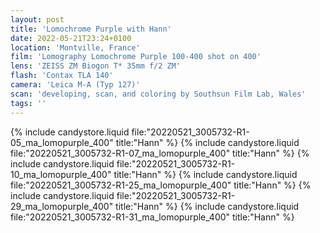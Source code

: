 ```yaml
---
layout: post
title: 'Lomochrome Purple with Hann'
date: 2022-05-21T23:24+0100
location: 'Montville, France'
film: 'Lomography Lomochrome Purple 100-400 shot on 400'
lens: 'ZEISS ZM Biogon T* 35mm f/2 ZM'
flash: 'Contax TLA 140'
camera: 'Leica M-A (Typ 127)'
scan: 'developing, scan, and coloring by Southsun Film Lab, Wales'
tags: ''
---
```


{% include candystore.liquid file:"20220521_3005732-R1-05_ma_lomopurple_400" title:"Hann" %}
{% include candystore.liquid file:"20220521_3005732-R1-07_ma_lomopurple_400" title:"Hann" %}
{% include candystore.liquid file:"20220521_3005732-R1-10_ma_lomopurple_400" title:"Hann" %}
{% include candystore.liquid file:"20220521_3005732-R1-25_ma_lomopurple_400" title:"Hann" %}
{% include candystore.liquid file:"20220521_3005732-R1-29_ma_lomopurple_400" title:"Hann" %}
{% include candystore.liquid file:"20220521_3005732-R1-31_ma_lomopurple_400" title:"Hann" %}